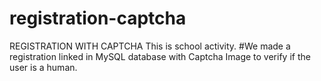 # registration-captcha
REGISTRATION WITH CAPTCHA
This is school activity. 
#We made a registration linked in MySQL database with Captcha Image to verify if the user is a human.  
